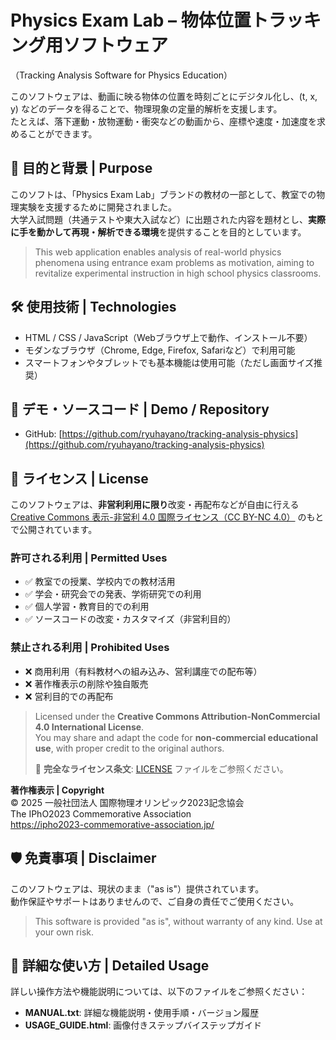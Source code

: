 # Physics Exam Lab – 物体位置トラッキング用ソフトウェア  
（Tracking Analysis Software for Physics Education）

このソフトウェアは、動画に映る物体の位置を時刻ごとにデジタル化し、(t, x, y) などのデータを得ることで、物理現象の定量的解析を支援します。  
たとえば、落下運動・放物運動・衝突などの動画から、座標や速度・加速度を求めることができます。

## 📘 目的と背景 | Purpose

このソフトは、「Physics Exam Lab」ブランドの教材の一部として、教室での物理実験を支援するために開発されました。  
大学入試問題（共通テストや東大入試など）に出題された内容を題材とし、**実際に手を動かして再現・解析できる環境**を提供することを目的としています。

> This web application enables analysis of real-world physics phenomena using entrance exam problems as motivation, aiming to revitalize experimental instruction in high school physics classrooms.

## 🛠 使用技術 | Technologies

- HTML / CSS / JavaScript（Webブラウザ上で動作、インストール不要）
- モダンなブラウザ（Chrome, Edge, Firefox, Safariなど）で利用可能
- スマートフォンやタブレットでも基本機能は使用可能（ただし画面サイズ推奨）

## 🔗 デモ・ソースコード | Demo / Repository

- GitHub: [https://github.com/ryuhayano/tracking-analysis-physics](https://github.com/ryuhayano/tracking-analysis-physics)

## 📝 ライセンス | License

このソフトウェアは、**非営利利用に限り**改変・再配布などが自由に行える  
[Creative Commons 表示-非営利 4.0 国際ライセンス（CC BY-NC 4.0）](https://creativecommons.org/licenses/by-nc/4.0/deed.ja) のもとで公開されています。

### 許可される利用 | Permitted Uses
- ✅ 教室での授業、学校内での教材活用
- ✅ 学会・研究会での発表、学術研究での利用
- ✅ 個人学習・教育目的での利用
- ✅ ソースコードの改変・カスタマイズ（非営利目的）

### 禁止される利用 | Prohibited Uses
- ❌ 商用利用（有料教材への組み込み、営利講座での配布等）
- ❌ 著作権表示の削除や独自販売
- ❌ 営利目的での再配布

> Licensed under the **Creative Commons Attribution-NonCommercial 4.0 International License**.  
> You may share and adapt the code for **non-commercial educational use**, with proper credit to the original authors.  
> 
> 📄 **完全なライセンス条文**: [LICENSE](./LICENSE) ファイルをご参照ください。

**著作権表示 | Copyright**  
© 2025 一般社団法人 国際物理オリンピック2023記念協会  
The IPhO2023 Commemorative Association  
https://ipho2023-commemorative-association.jp/

## 🛡 免責事項 | Disclaimer

このソフトウェアは、現状のまま（"as is"）提供されています。  
動作保証やサポートはありませんので、ご自身の責任でご使用ください。

> This software is provided "as is", without warranty of any kind. Use at your own risk.

## 📖 詳細な使い方 | Detailed Usage

詳しい操作方法や機能説明については、以下のファイルをご参照ください：

- **MANUAL.txt**: 詳細な機能説明・使用手順・バージョン履歴
- **USAGE_GUIDE.html**: 画像付きステップバイステップガイド
